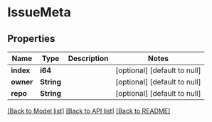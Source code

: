 # IssueMeta

## Properties
Name | Type | Description | Notes
------------ | ------------- | ------------- | -------------
**index** | **i64** |  | [optional] [default to null]
**owner** | **String** |  | [optional] [default to null]
**repo** | **String** |  | [optional] [default to null]

[[Back to Model list]](../README.md#documentation-for-models) [[Back to API list]](../README.md#documentation-for-api-endpoints) [[Back to README]](../README.md)


